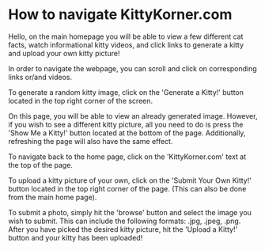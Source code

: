 # How to navigate KittyKorner.com
Hello, on the main homepage you will be able to view a few different cat facts, watch informational kitty videos, and click links to generate a kitty and upload your own kitty picture!

In order to navigate the webpage, you can scroll and click on corresponding links or/and videos.

To generate a random kitty image, click on the 'Generate a Kitty!' button located in the top right corner of the screen.

On this page, you will be able to view an already generated image. However, if you wish to see a different kitty picture, all you need to do is press the 'Show Me a Kitty!' button located at the bottom of the page. Additionally, refreshing the page will also have the same effect.

To navigate back to the home page, click on the 'KittyKorner.com' text at the top of the page.

To upload a kitty picture of your own, click on the 'Submit Your Own Kitty!' button located in the top right corner of the page. (This can also be done from the main home page).

To submit a photo, simply hit the 'browse' button and select the image you wish to submit. This can include the following formats: .jpg, .jpeg, .png. After you have picked the desired kitty picture, hit the 'Upload a Kitty!' button and your kitty has been uploaded!

